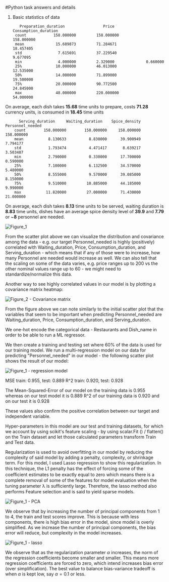 #Python task answers and details

1. Basic statistics of data

          Preparation_duration                 Price           Consumption_duration               
        count            158.000000         158.000000            158.000000        
        mean              15.689873         71.284671             18.457405   
        std                7.615691         37.229540              9.677095   
        min                4.000000         2.329000              0.660000   
        25%               10.000000         46.013000             12.535000   
        50%               14.000000         71.899000             19.500000   
        75%               20.000000         90.772500             24.845000   
        max               48.000000         220.000000             54.000000   

On average, each dish takes **15.68** time units to prepare, costs **71.28** currency units, is consumed in **18.45** time units

          Serving_duration     Waiting_duration    Spice_density   Personnel_needed  
        count        158.000000        158.000000     158.000000        158.000000  
        mean           8.130633          8.830000      39.900949          7.794177  
        std            1.793474          4.471417       8.639217          3.503487  
        min            2.790000          0.330000      17.700000          0.590000  
        25%            7.100000          6.132500      34.570000          5.480000  
        50%            8.555000          9.570000      39.085000          8.150000  
        75%            9.510000         10.885000      44.185000          9.990000  
        max           11.820000         27.000000      71.430000         21.000000  

On average, each dish takes **8.13** time units to be served, waiting duration is **8.83** time units, dishes have an average spice density level of **39.9** and
**7.79** or ~**8** personnel are needed.

![Figure_1](https://user-images.githubusercontent.com/26208356/131999055-13d83ac8-e3a9-4b5a-903d-472218d74744.png)

From the scatter plot above we can visualize the distribution and covariance among the data - e.g. our target Personnel_needed is highly (positively) correlated with Waiting_duration, Price, Consumption_duration, and Serving_duration - which means that if any of those were to increase, how many Personnel are needed would increase as well. We can also tell that the scaling on some of the data varies, e.g. price ranges up to 200 vs the other nominal values range up to 60 - we might need to standardize/normalize this data.

Another way to see highly correlated values in our model is by plotting a covariance matrix heatmap:

![Figure_2 - Covariance matrix](https://user-images.githubusercontent.com/26208356/131999858-713ceaab-b957-48e4-95ef-8c8c21b0922d.png)

From the figure above we can note similarly to the initial scatter plot that the variables that seem to be important when predicting Personnel_needed are 
Waiting_duration, Price, Consumption_duration, and Serving_duration.

We one-hot encode the categorical data - Restaurants and Dish_name in order to be able to run a ML regressor.

We then create a training and testing set where 60% of the data is used for our training model. We run a multi-regression model on our data for predicting "Personnel_needed" in our model - the following scatter plot shows the result of our model:

![Figure_1 - regression model](https://user-images.githubusercontent.com/26208356/132000480-31c4d9eb-1c0a-4b38-823f-77cfe8ac95df.png)

  MSE train: 0.955, test: 0.889
  R^2 train: 0.920, test: 0.928
  
The Mean-Squared-Error of our model on the training data is 0.955 whereas on our test model it is 0.889
R^2 of our training data is 0.920 and on our test it is 0.928 

These values also confirm the positive correlation between our target and independent variable.

Hyper-parameters in this model are our test and training datasets, for which we account by using scikit's feature scaling -  by using scalar.Fit () / flatten() on the Train dataset and let those calculated parameters transform Train and Test data.

Regularization is used to avoid overfitting in our model by reducing the complexity of said model by adding a penalty, complexity, or shrinkage term. 
For this model, I used Lasso regression to show this regularization. In this technique, the L1 penalty has the eﬀect of forcing some of the coeﬃcient estimates to be exactly equal to zero which means there is a complete removal of some of the features for model evaluation when the tuning parameter λ is suﬃciently large. Therefore, the lasso method also performs Feature selection and is said to yield sparse models.

![Figure_1 - PCA](https://user-images.githubusercontent.com/26208356/132001820-c5f5407d-7e40-4829-b8c6-6cb5f7edc972.png)

We observe that by increasing the number of principal components from 1 to 4, the train and test scores improve. This is because with less components, there is high bias error in the model, since model is overly simplified. As we increase the number of principal components, the bias error will reduce, but complexity in the model increases.


![Figure_1 - lasso](https://user-images.githubusercontent.com/26208356/132001825-5ff32a53-6dd2-44d5-8051-08d83e96f46f.png)

We observe that as the regularization parameter $\alpha$ increases, the norm of the regression coefficients become smaller and smaller. This means more regression coefficients are forced to zero, which intend increases bias error (over simplification). The best value to balance bias-variance tradeoff is when $\alpha$ is kept low, say $\alpha = 0.1$ or less.

